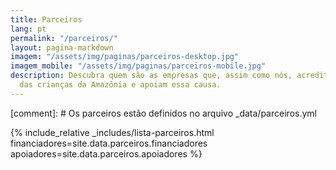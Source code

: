```yaml
---
title: Parceiros
lang: pt
permalink: "/parceiros/"
layout: pagina-markdown
imagem: "/assets/img/paginas/parceiros-desktop.jpg"
imagem_mobile: "/assets/img/paginas/parceiros-mobile.jpg"
description: Descubra quem são as empresas que, assim como nós, acreditam no empoderamento
  das crianças da Amazônia e apoiam essa causa.
---
```


[comment]: # Os parceiros estão definidos no arquivo _data/parceiros.yml

{% include_relative _includes/lista-parceiros.html
  financiadores=site.data.parceiros.financiadores
  apoiadores=site.data.parceiros.apoiadores
%}